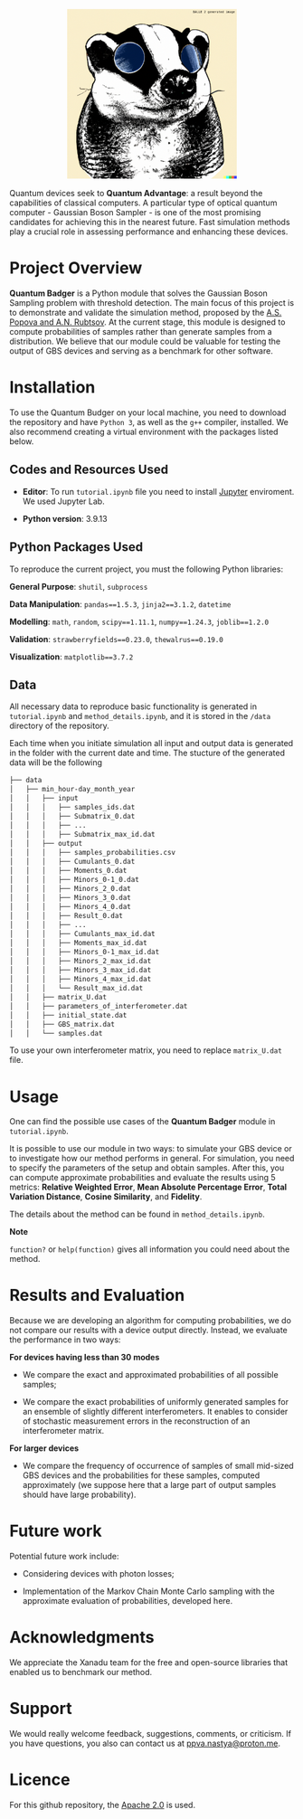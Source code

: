 <p align="center">
<img src="images/qb_image_2.png" alt="Drawing" style="width: 300px;"/> 
<p align="center">

Quantum devices seek to **Quantum Advantage**: a result beyond the capabilities of classical computers. A particular type of optical quantum computer - Gaussian Boson Sampler - is one of the most promising candidates for achieving this in the nearest future. Fast simulation methods play a crucial role in assessing performance and enhancing these devices.   
    
    
# Project Overview     
  
**Quantum Badger** is a Python module that solves the Gaussian Boson Sampling problem with threshold detection. The main focus of this project is to demonstrate and validate the simulation method, proposed by the [A.S. Popova and A.N. Rubtsov](https://arxiv.org/pdf/2106.01445.pdf). At the current stage, this module is designed to compute probabilities of samples rather than generate samples from a distribution. We believe that our module could be valuable for testing the output of GBS devices and serving as a benchmark for other software.
    
# Installation 

To use the Quantum Budger on your local machine, you need to download the repository and have `Python 3`, as well as the `g++` compiler, installed.
We also recommend creating a virtual environment with the packages listed below.
## Codes and Resources Used

* **Editor**: To run `tutorial.ipynb` file you need to install [Jupyter](https://jupyter.org/) enviroment. We used Jupyter Lab. 
    
* **Python version**: 3.9.13 
    
## Python Packages Used 
    
To reproduce the current project, you must the following Python libraries:

**General Purpose**: `shutil`, `subprocess`

**Data Manipulation**: `pandas==1.5.3`, `jinja2==3.1.2`, `datetime`

**Modelling**: `math`, `random`, `scipy==1.11.1`, `numpy==1.24.3`, `joblib==1.2.0`
    
**Validation**: `strawberryfields==0.23.0`, `thewalrus==0.19.0`

**Visualization**: `matplotlib==3.7.2`

## Data 
    
All necessary data to reproduce basic functionality is generated in `tutorial.ipynb` and `method_details.ipynb`, and it is stored in the `/data` directory of the repository.
    
Each time when you initiate simulation all input and output data is generated in the folder with the current date and time. The stucture of the generated data will be the following 
    
```
├── data
│   ├── min_hour-day_month_year
│   │   ├── input
│   │   │   ├── samples_ids.dat
│   │   │   ├── Submatrix_0.dat
│   │   │   ├── ...
│   │   │   ├── Submatrix_max_id.dat
│   │   ├── output
│   │   │   ├── samples_probabilities.csv
│   │   │   ├── Cumulants_0.dat
│   │   │   ├── Moments_0.dat
│   │   │   ├── Minors_0-1_0.dat
│   │   │   ├── Minors_2_0.dat
│   │   │   ├── Minors_3_0.dat
│   │   │   ├── Minors_4_0.dat
│   │   │   ├── Result_0.dat
│   │   │   ├── ...
│   │   │   ├── Cumulants_max_id.dat
│   │   │   ├── Moments_max_id.dat
│   │   │   ├── Minors_0-1_max_id.dat
│   │   │   ├── Minors_2_max_id.dat
│   │   │   ├── Minors_3_max_id.dat
│   │   │   ├── Minors_4_max_id.dat
│   │   │   └── Result_max_id.dat
│   │   ├── matrix_U.dat
│   │   ├── parameters_of_interferometer.dat
│   │   ├── initial_state.dat
│   │   ├── GBS_matrix.dat
│   │   └── samples.dat

```

To use your own interferometer matrix, you need to replace `matrix_U.dat`  file.   
    
# Usage 

One can find the possible use cases of the **Quantum Badger** module in `tutorial.ipynb`. 

It is possible to use our module in two ways: to simulate your GBS device or to investigate how our method performs in general. For simulation, you need to specify the parameters of the setup and obtain samples. After this, you can compute approximate probabilities and evaluate the results using 5 metrics: **Relative Weighted Error**, **Mean Absolute Percentage Error**, **Total Variation Distance**, **Cosine Similarity**, and **Fidelity**. 

The details about the method can be found in `method_details.ipynb`. 
    
**Note**
    
`function?` or `help(function)` gives all information you could need about the method.


# Results and Evaluation 

Because we are developing an algorithm for computing probabilities, we do not compare our results with a device output directly. Instead, we evaluate the performance in two ways:
 
**For devices having less than 30 modes**

* We compare the exact and approximated probabilities of all possible samples;
    
* We compare the exact probabilities of uniformly generated samples for an ensemble of slightly different interferometers. It enables to consider of stochastic measurement errors in the reconstruction of an interferometer matrix. 
    
**For larger devices**  
        
* We compare the frequency of occurrence of samples of small mid-sized GBS devices and the probabilities for these samples, computed approximately (we suppose here that a large part of output samples should have large probability). 
    
# Future work  

Potential future work include:
    
* Considering devices with photon losses; 

* Implementation of the Markov Chain Monte Carlo sampling with the approximate evaluation of probabilities, developed here. 
 
# Acknowledgments 
 
We appreciate the Xanadu team for the free and open-source libraries that enabled us to benchmark our method.
    
# Support 
    
We would really welcome feedback, suggestions, comments, or criticism. If you have questions, you also can contact us at ppva.nastya@proton.me. 

# Licence

For this github repository, the [Apache 2.0](https://www.apache.org/licenses/LICENSE-2.0) is used. 
